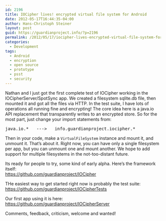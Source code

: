 ```yaml
---
id: 2196
title: IOCipher lives! encrypted virtual file system for Android
date: 2012-05-17T16:44:35-04:00
author: Hans-Christoph Steiner
layout: post
guid: https://guardianproject.info/?p=2196
permalink: /2012/05/17/iocipher-lives-encrypted-virtual-file-system-for-android/
categories:
  - Development
tags:
  - Android
  - encryption
  - open source
  - prototype
  - psst
  - security
---
```

Nathan and I just got the first complete test of IOCipher working in the IOCipherServer/SpotSync app. We created a filesystem sqlite.db file, then mounted it and got all the files via HTTP. In the test suite, I have lots of operations all running fine and encrypting! The core idea here is a java.io API replacement that transparently writes to an encrypted store. So for the most part, just change your import statements from:

<pre>java.io.*   --->   info.guardianproject.iocipher.*</pre>

Then in your code, make a `VirtualFileSystem` instance and mount it, and unmount it. That’s about it. Right now, you can have only a single filesystem per app, but you can unmount one and mount another. We hope to add support for multiple filesystems in the not-too-distant future.

Its ready for people to try, some kind of early alpha. Here’s the framework itself:  
<a href="https://github.com/guardianproject/IOCipher" target="_blank">https://github.com/guardianproject/IOCipher</a>

THe easiest way to get started right now is probably the test suite:  
<a href="https://github.com/guardianproject/IOCipherTests" title="IOCipherTests" target="_blank">https://github.com/guardianproject/IOCipherTests</a>

Our first app using it is here:  
<a href="https://github.com/guardianproject/IOCipherServer" target="_blank">https://github.com/guardianproject/IOCipherServer</a>

Comments, feedback, criticism, welcome and wanted!